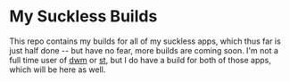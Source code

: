 # My Suckless Builds
This repo contains my builds for all of my suckless apps, which thus far is just half done -- but have no fear, more builds are coming soon. I'm not a full time user of [dwm](https://dwm.suckless.org/) or [st](https://st.suckless.org/), but I do have a build for both of those apps, which
 will be here as well.
